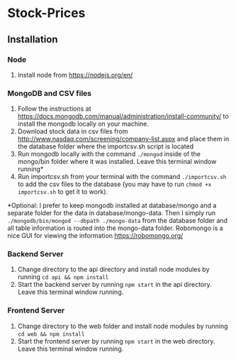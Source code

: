 # Stock-Prices

## Installation

### Node
1. Install node from https://nodejs.org/en/

### MongoDB and CSV files

1. Follow the instructions at https://docs.mongodb.com/manual/administration/install-community/ to install the mongodb locally on your machine.
2. Download stock data in csv files from http://www.nasdaq.com/screening/company-list.aspx and place them in the database folder where the importcsv.sh script is located
3. Run mongodb locally with the command `./mongod` inside of the mongo/bin folder where it was installed. Leave this terminal window running*
4. Run importcsv.sh from your terminal with the command `./importcsv.sh` to add the csv files to the database (you may have to run `chmod +x importcsv.sh` to get it to work).

*Optional:
I prefer to keep mongodb installed at database/mongo and a separate folder for the data in database/mongo-data.  Then I simply run `./mongodb/bin/mongod --dbpath ./mongo-data` from the database folder and all table information is routed into the mongo-data folder. Robomongo is a nice GUI for viewing the information https://robomongo.org/ 

### Backend Server

1. Change directory to the api directory and install node modules by running `cd api && npm install`
2. Start the backend server by running  `npm start` in the api directory. Leave this terminal window running.

### Frontend Server

1. Change directory to the web folder and install node modules by running `cd web && npm install`
2. Start the frontend server by running  `npm start` in the web directory. Leave this terminal window running.
